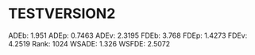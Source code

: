 # TESTVERSION2

ADEb: 1.951
ADEp: 0.7463
ADEv: 2.3195
FDEb: 3.768
FDEp: 1.4273
FDEv: 4.2519
Rank: 1024
WSADE: 1.326
WSFDE: 2.5072